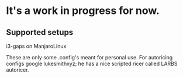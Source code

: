 It's a work in progress for now.
================================

Supported setups
----------------

i3-gaps on ManjaroLinux


These are only some .config's meant for personal use.
For autoricing configs google lukesmithxyz; he has a nice scripted ricer called LARBS autoricer.
